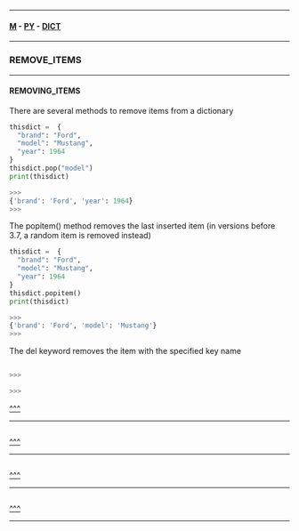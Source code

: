 
---

#### [M](https://github.com/ttltrk/TTT/blob/master/menu.md) - [PY](https://github.com/ttltrk/TTT/blob/master/PY/PY.md) - [DICT](https://github.com/ttltrk/TTT/blob/master/PY/ARRAYS/DICT/DICT.md)

---

### REMOVE_ITEMS

---

#### REMOVING_ITEMS

There are several methods to remove items from a dictionary

```py
thisdict =	{
  "brand": "Ford",
  "model": "Mustang",
  "year": 1964
}
thisdict.pop("model")
print(thisdict)

>>>
{'brand': 'Ford', 'year': 1964}
>>>
```

The popitem() method removes the last inserted item (in versions before 3.7, a random item is removed instead)

```py
thisdict =	{
  "brand": "Ford",
  "model": "Mustang",
  "year": 1964
}
thisdict.popitem()
print(thisdict)

>>>
{'brand': 'Ford', 'model': 'Mustang'}
>>>
```

The del keyword removes the item with the specified key name

```py

>>>

>>>
```

[^^^](#REMOVE_ITEMS)

---

```py

```

[^^^](#REMOVE_ITEMS)

---

```py

```

[^^^](#REMOVE_ITEMS)

---

```py

```

[^^^](#REMOVE_ITEMS)

---
